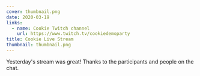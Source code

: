 ```yaml
---
cover: thumbnail.png
date: 2020-03-19
links:
  - name: Cookie Twitch channel
    url: https://www.twitch.tv/cookiedemoparty
title: Cookie Live Stream
thumbnail: thumbnail.png
---
```


Yesterday's stream was great! Thanks to the participants and people on the chat.
